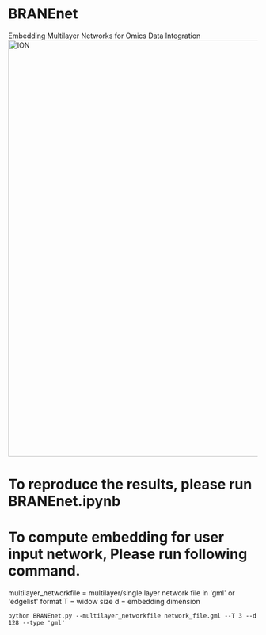 # BRANEnet
Embedding Multilayer Networks for Omics Data Integration
<img width="842" alt="ION" src="https://user-images.githubusercontent.com/47250394/164945504-d8f743f6-00dc-4964-8b37-b37d9fa694bf.png">


# To reproduce the results, please run BRANEnet.ipynb 

# To compute embedding for user input network, Please run following command. 

multilayer_networkfile = multilayer/single layer network file in 'gml' or 'edgelist' format
T = widow size 
d = embedding dimension

 ```
 python BRANEnet.py --multilayer_networkfile network_file.gml --T 3 --d 128 --type 'gml'
 
 ```
